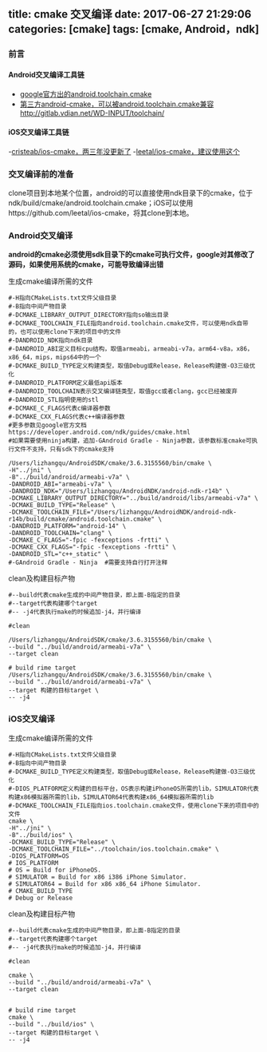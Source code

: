 title: cmake 交叉编译
date: 2017-06-27 21:29:06
categories: [cmake]
tags: [cmake, Android，ndk]
---


### 前言

#### Android交叉编译工具链

- [google官方出的android.toolchain.cmake](https://android.googlesource.com/platform/tools/cmake-utils/+/cmake-master-dev/android.toolchain.cmake)
- [第三方android-cmake，可以被android.toolchain.cmake兼容](https://github.com/taka-no-me/android-cmake)
http://gitlab.vdian.net/WD-INPUT/toolchain/

#### iOS交叉编译工具链

-[cristeab/ios-cmake，两三年没更新了](https://github.com/cristeab/ios-cmake)
-[leetal/ios-cmake，建议使用这个](https://github.com/leetal/ios-cmake)

<!-- more -->

### 交叉编译前的准备

clone项目到本地某个位置，android的可以直接使用ndk目录下的cmake，位于ndk/build/cmake/android.toolchain.cmake；iOS可以使用https://github.com/leetal/ios-cmake，将其clone到本地。
 
### Android交叉编译

 **android的cmake必须使用sdk目录下的cmake可执行文件，google对其修改了源码，如果使用系统的cmake，可能导致编译出错**

生成cmake编译所需的文件
```
#-H指向CMakeLists.txt文件父级目录
#-B指向中间产物目录
#-DCMAKE_LIBRARY_OUTPUT_DIRECTORY指向so输出目录
#-DCMAKE_TOOLCHAIN_FILE指向android.toolchain.cmake文件，可以使用ndk自带的，也可以使用clone下来的项目中的文件
#-DANDROID_NDK指向ndk目录
#-DANDROID_ABI定义目标cpu结构，取值armeabi，armeabi-v7a，arm64-v8a，x86，x86_64，mips，mips64中的一个
#-DCMAKE_BUILD_TYPE定义构建类型，取值Debug或Release，Release构建做-O3三级优化
#-DANDROID_PLATFORM定义最低api版本
#-DANDROID_TOOLCHAIN表示交叉编译链类型，取值gcc或者clang，gcc已经被废弃
#-DANDROID_STL指明使用的stl
#-DCMAKE_C_FLAGS代表c编译器参数
#-DCMAKE_CXX_FLAGS代表c++编译器参数
#更多参数见google官方文档 https://developer.android.com/ndk/guides/cmake.html
#如果需要使用ninja构建，追加-GAndroid Gradle - Ninja参数，该参数标准cmake可执行文件不支持，只有sdk下的cmake支持
 
/Users/lizhangqu/AndroidSDK/cmake/3.6.3155560/bin/cmake \
-H"../jni" \
-B"../build/android/armeabi-v7a" \
-DANDROID_ABI="armeabi-v7a" \
-DANDROID_NDK="/Users/lizhangqu/AndroidNDK/android-ndk-r14b" \
-DCMAKE_LIBRARY_OUTPUT_DIRECTORY="../build/android/libs/armeabi-v7a" \
-DCMAKE_BUILD_TYPE="Release" \
-DCMAKE_TOOLCHAIN_FILE="/Users/lizhangqu/AndroidNDK/android-ndk-r14b/build/cmake/android.toolchain.cmake" \
-DANDROID_PLATFORM="android-14" \
-DANDROID_TOOLCHAIN="clang" \
-DCMAKE_C_FLAGS="-fpic -fexceptions -frtti" \
-DCMAKE_CXX_FLAGS="-fpic -fexceptions -frtti" \
-DANDROID_STL="c++_static" \
#-GAndroid Gradle - Ninja  #需要支持自行打开注释
```
 
clean及构建目标产物
```
#--build代表cmake生成的中间产物目录，即上面-B指定的目录
#--target代表构建哪个target
#-- -j4代表执行make的时候追加-j4，并行编译
 
#clean 
 
/Users/lizhangqu/AndroidSDK/cmake/3.6.3155560/bin/cmake \
--build "../build/android/armeabi-v7a" \
--target clean
 
# build rime target
/Users/lizhangqu/AndroidSDK/cmake/3.6.3155560/bin/cmake \
--build "../build/android/armeabi-v7a" \
--target 构建的目标target \
-- -j4
```


### iOS交叉编译

生成cmake编译所需的文件
```
#-H指向CMakeLists.txt文件父级目录
#-B指向中间产物目录
#-DCMAKE_BUILD_TYPE定义构建类型，取值Debug或Release，Release构建做-O3三级优化
#-DIOS_PLATFORM定义构建的目标平台，OS表示构建iPhoneOS所需的lib，SIMULATOR代表构建x86模拟器所需的lib，SIMULATOR64代表构建x86_64模拟器所需的lib
#-DCMAKE_TOOLCHAIN_FILE指向ios.toolchain.cmake文件，使用clone下来的项目中的文件
cmake \
-H"../jni" \
-B"../build/ios" \
-DCMAKE_BUILD_TYPE="Release" \
-DCMAKE_TOOLCHAIN_FILE="../toolchain/ios.toolchain.cmake" \
-DIOS_PLATFORM=OS
# IOS_PLATFORM
# OS = Build for iPhoneOS.
# SIMULATOR = Build for x86 i386 iPhone Simulator.
# SIMULATOR64 = Build for x86 x86_64 iPhone Simulator.
# CMAKE_BUILD_TYPE
# Debug or Release
```
 
clean及构建目标产物
```
#--build代表cmake生成的中间产物目录，即上面-B指定的目录
#--target代表构建哪个target
#-- -j4代表执行make的时候追加-j4，并行编译
 
#clean 
 
cmake \
--build "../build/android/armeabi-v7a" \
--target clean
 
 
# build rime target
cmake \
--build "../build/ios" \
--target 构建的目标target \
-- -j4
```